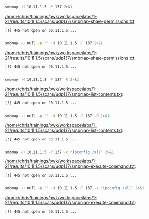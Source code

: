 ```bash
smbmap -H 10.11.1.5 -P 137 2>&1
```

[/home/chris/trainings/pwk/workspace/labs/1-21/results/10.11.1.5/scans/udp137/smbmap-share-permissions.txt](file:///home/chris/trainings/pwk/workspace/labs/1-21/results/10.11.1.5/scans/udp137/smbmap-share-permissions.txt):

```
[!] 445 not open on 10.11.1.5....


```
```bash
smbmap -u null -p "" -H 10.11.1.5 -P 137 2>&1
```

[/home/chris/trainings/pwk/workspace/labs/1-21/results/10.11.1.5/scans/udp137/smbmap-share-permissions.txt](file:///home/chris/trainings/pwk/workspace/labs/1-21/results/10.11.1.5/scans/udp137/smbmap-share-permissions.txt):

```
[!] 445 not open on 10.11.1.5....


```
```bash
smbmap -H 10.11.1.5 -P 137 -R 2>&1
```

[/home/chris/trainings/pwk/workspace/labs/1-21/results/10.11.1.5/scans/udp137/smbmap-list-contents.txt](file:///home/chris/trainings/pwk/workspace/labs/1-21/results/10.11.1.5/scans/udp137/smbmap-list-contents.txt):

```
[!] 445 not open on 10.11.1.5....


```
```bash
smbmap -u null -p "" -H 10.11.1.5 -P 137 -R 2>&1
```

[/home/chris/trainings/pwk/workspace/labs/1-21/results/10.11.1.5/scans/udp137/smbmap-list-contents.txt](file:///home/chris/trainings/pwk/workspace/labs/1-21/results/10.11.1.5/scans/udp137/smbmap-list-contents.txt):

```
[!] 445 not open on 10.11.1.5....


```
```bash
smbmap -H 10.11.1.5 -P 137 -x "ipconfig /all" 2>&1
```

[/home/chris/trainings/pwk/workspace/labs/1-21/results/10.11.1.5/scans/udp137/smbmap-execute-command.txt](file:///home/chris/trainings/pwk/workspace/labs/1-21/results/10.11.1.5/scans/udp137/smbmap-execute-command.txt):

```
[!] 445 not open on 10.11.1.5....


```
```bash
smbmap -u null -p "" -H 10.11.1.5 -P 137 -x "ipconfig /all" 2>&1
```

[/home/chris/trainings/pwk/workspace/labs/1-21/results/10.11.1.5/scans/udp137/smbmap-execute-command.txt](file:///home/chris/trainings/pwk/workspace/labs/1-21/results/10.11.1.5/scans/udp137/smbmap-execute-command.txt):

```
[!] 445 not open on 10.11.1.5....


```
